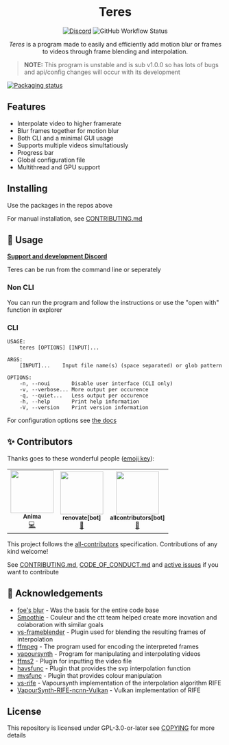 <div align="center">

# Teres

[![Discord](https://img.shields.io/discord/1054176051498078218?style=flat-square)](https://discord.gg/5z3YhWstQr) ![GitHub Workflow Status](https://img.shields.io/github/actions/workflow/status/animafps/teres/ci.yml?branch=main&style=flat-square)
 
*Teres* is a program made to easily and efficiently add motion blur or frames to videos through frame blending and interpolation.

</div>

> **NOTE:** This program is unstable and is sub v1.0.0 so has lots of bugs and api/config changes will occur with its development

[![Packaging status](https://repology.org/badge/vertical-allrepos/teres.svg)](https://repology.org/project/teres/versions)

## Features

- Interpolate video to higher framerate
- Blur frames together for motion blur
- Both CLI and a minimal GUI usage
- Supports multiple videos simultatiously
- Progress bar
- Global configuration file
- Multithread and GPU support

## Installing

Use the packages in the repos above

For manual installation, see [CONTRIBUTING.md](/CONTRIBUTING.md)

## 🎈 Usage

[**Support and development Discord**](https://discord.gg/5z3YhWstQr)

Teres can be run from the command line or seperately

### Non CLI

You can run the program and follow the instructions or use the "open with" function in explorer

### CLI

```
USAGE:
    teres [OPTIONS] [INPUT]...

ARGS:
    [INPUT]...    Input file name(s) (space separated) or glob pattern

OPTIONS:
    -n, --noui       Disable user interface (CLI only)
    -v, --verbose... More output per occurence
    -q, --quiet...   Less output per occurence
    -h, --help       Print help information
    -V, --version    Print version information
```

For configuration options see [the docs](https://animafps.github.io/teres/docs/configuration)

## ✨ Contributors

Thanks goes to these wonderful people ([emoji key](https://allcontributors.org/docs/en/emoji-key)):

<!-- ALL-CONTRIBUTORS-LIST:START - Do not remove or modify this section -->
<!-- prettier-ignore-start -->
<!-- markdownlint-disable -->
<table>
  <tr>
    <td align="center"><a href="https://animafps.xyz"><img src="https://avatars.githubusercontent.com/u/18208134?v=4?s=100" width="100px;" alt=""/><br /><sub><b>Anima</b></sub></a><br /><a href="https://github.com/animafps/teres/commits?author=animafps" title="Code">💻</a></td>
    <td align="center"><a href="https://github.com/apps/renovate"><img src="https://avatars.githubusercontent.com/in/2740?v=4?s=100" width="100px;" alt=""/><br /><sub><b>renovate[bot]</b></sub></a><br /><a href="#maintenance-renovate[bot]" title="Maintenance">🚧</a></td>
    <td align="center"><a href="https://github.com/apps/allcontributors"><img src="https://avatars.githubusercontent.com/in/23186?v=4?s=100" width="100px;" alt=""/><br /><sub><b>allcontributors[bot]</b></sub></a><br /><a href="https://github.com/animafps/teres/commits?author=allcontributors[bot]" title="Documentation">📖</a></td>
  </tr>
</table>

<!-- markdownlint-restore -->
<!-- prettier-ignore-end -->

<!-- ALL-CONTRIBUTORS-LIST:END -->

This project follows the [all-contributors](https://github.com/all-contributors/all-contributors) specification. Contributions of any kind welcome!

See [CONTRIBUTING.md](./CONTRIBUTING.md), [CODE_OF_CONDUCT.md](./CODE_OF_CONDUCT.md) and [active issues](https://github.com/animafps/teres/issues) if you want to contribute

## 🎉 Acknowledgements

- [foe's blur](https://github.com/f0e/blur) - Was the basis for the entire code base
- [Smoothie](https://github.com/couleur-tweak-tips/Smoothie) - Couleur and the ctt team helped create more inovation and colaboration with similar goals
- [vs-frameblender](https://github.com/couleurm/vs-frameblender) - Plugin used for blending the resulting frames of interpolation
- [ffmpeg](https://ffmpeg.org/) - The program used for encoding the interpreted frames
- [vapoursynth](https://www.vapoursynth.com) - Program for manipulating and interpolating videos
- [ffms2](https://github.com/FFMS/ffms2) - Plugin for inputting the video file
- [havsfunc](https://github.com/HomeOfVapourSynthEvolution/havsfunc) - Plugin that provides the svp interpolation function
- [mvsfunc](https://github.com/HomeOfVapourSynthEvolution/mvsfunc) - Plugin that provides colour manipulation
- [vs-rife](https://github.com/HolyWu/vs-rife) - Vapoursynth implementation of the interpolation algorithm RIFE
- [VapourSynth-RIFE-ncnn-Vulkan](https://github.com/HomeOfVapourSynthEvolution/VapourSynth-RIFE-ncnn-Vulkan) - Vulkan implementation of RIFE

## License

This repository is licensed under GPL-3.0-or-later see [COPYING](COPYING) for more details
